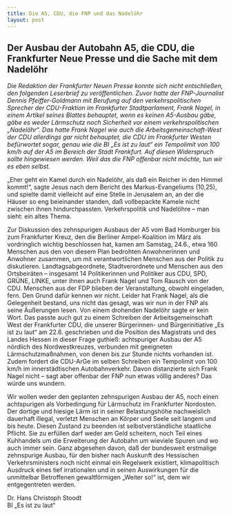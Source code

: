 ```yaml
---
title: Die A5, CDU, die FNP und das Nadelöhr
layout: post
---
```

## Der Ausbau der Autobahn A5, die CDU, die Frankfurter Neue Presse und die Sache mit dem Nadelöhr

_Die Redaktion der Frankfurter Neuen Presse konnte sich nicht entschließen, den folgenden Leserbrief zu veröffentlichen. Zuvor hatte der FNP-Journalist Dennis Pfeiffer-Goldmann mit Berufung auf den verkehrspolitischen Sprecher der CDU-Fraktion im Frankfurter Stadtparlament, Frank Nagel, in einem Artikel seines Blattes behauptet, wenn es keinen A5-Ausbau gäbe, gäbe es weder Lärmschutz noch Sicherheit vor einem verkehrspolitischen „Nadelöhr“. 
Das hatte Frank Nagel wie auch die Arbeitsgemeinschaft-West der CDU allerdings gar nicht behauptet, die CDU im Frankfurter Westen befürwortet sogar, genau wie die BI „Es ist zu laut“ ein Tempolimit von 100 km/h auf der A5 im Bereich der Stadt Frankfurt. Auf diesen Widerspruch sollte hingewiesen werden. Weil das die FNP offenbar nicht möchte, tun wir es eben selbst._

„Eher geht ein Kamel durch ein Nadelöhr, als daß ein Reicher in den Himmel kommt!“, sagte Jesus nach dem Bericht des Markus-Evangeliums (10,25), und spielte damit vielleicht auf eine Stelle in Jerusalem an, an der die Häuser so eng beieinander standen, daß vollbepackte Kamele nicht zwischen ihnen hindurchpassten. Verkehrspolitik und Nadelöhre – man sieht: ein altes Thema.

Zur Diskussion des zehnspurigen Ausbaus der A5 vom Bad Homburger bis zum Frankfurter Kreuz, den die Berliner Ampel-Koalition im März als vordringlich wichtig beschlossen hat, kamen am Samstag, 24.6., etwa 160 Menschen aus den von diesem Plan bedrohten Anwohnerinnen und Anwohner zusammen, um mit verantwortlichen Menschen aus der Politik zu diskutieren. Landtagsabgeordnete, Stadtverordnete und Menschen aus den Ortsbeiräten – insgesamt 14 Politikerinnen und Politiker aus CDU, SPD, GRÜNE, LINKE, unter ihnen auch Frank Nagel und Tom Rausch von der CDU. Menschen aus der FDP blieben der Veranstaltung, obwohl eingeladen, fern. Den Grund dafür kennen wir nicht. 
Leider hat Frank Nagel, als die Gelegenheit bestand, uns nicht das gesagt, was wir nun in der FNP als seine Äußerungen lesen. Von einem drohenden Nadelöhr sagte er kein Wort. Das passte auch gut zu einem Schreiben der Arbeitsgemeinschaft West der Frankfurter CDU, die unserer Bürgerinnen- und Bürgerinitiative „Es ist zu laut“ am 22.6. geschrieben und die Position des Magistrats und des Landes Hessen in dieser Frage guthieß: achtspuriger Ausbau der A5 nördlich des Nordwestkreuzes, verbunden mit geeigneten Lärmschutzmaßnahmen, von denen bis zur Stunde nichts vorhanden ist.  Zudem fordert die CDU-ArGe im selben Schreiben ein Tempolimit von 100 km/h im innerstädtischen Autobahnverkehr. Davon distanzierte sich Frank Nagel nicht – sagt aber offenbar der FNP nun etwas völlig anderes? Das würde uns wundern. 

Wir wollen weder den geplanten zehnspurigen Ausbau der A5, noch einen achtspurigen als Vorbedingung für Lärmschutz im Frankfurter Nordosten. Der dortige und hiesige Lärm ist in seiner Belastungshöhe nachweislich dauerhaft illegal, verletzt Menschen an Körper und Seele seit langem und bis heute. Diesen Zustand zu beenden ist selbstverständliche staatliche Pflicht. Sie zu erfüllen darf weder am Geld scheitern, noch Teil eines Kuhhandels um die Erweiterung der Autobahn um wieviele Spuren und wo auch immer sein. Ganz abgesehen davon, daß der bundesweit erstmalige zehnspurige Ausbau, für den bisher nach Auskunft des Hessischen Verkehrsministers noch nicht einmal ein Regelwerk existiert, klimapolitisch Ausdruck eines tief irrationalen und in seinen Auswirkungen für die unmittelbar Betroffenen gewaltförmigen „Weiter so!“ ist, dem wir entgegentreten werden. 

Dr. Hans Christoph Stoodt<br />
BI „Es ist zu laut“
